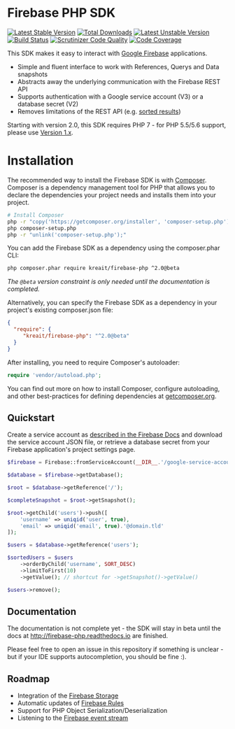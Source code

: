 # Firebase PHP SDK

[![Latest Stable Version](https://poser.pugx.org/kreait/firebase-php/v/stable)](https://packagist.org/packages/kreait/firebase-php)
[![Total Downloads](https://poser.pugx.org/kreait/firebase-php/downloads)](https://packagist.org/packages/kreait/firebase-php)
[![Latest Unstable Version](https://poser.pugx.org/kreait/firebase-php/v/unstable)](https://packagist.org/packages/kreait/firebase-php)
[![Build Status](https://travis-ci.org/kreait/firebase-php.svg?branch=master)](https://travis-ci.org/kreait/firebase-php)
[![Scrutinizer Code Quality](https://scrutinizer-ci.com/g/kreait/firebase-php/badges/quality-score.png?b=master)](https://scrutinizer-ci.com/g/kreait/firebase-php/?branch=master)
[![Code Coverage](https://scrutinizer-ci.com/g/kreait/firebase-php/badges/coverage.png?b=master)](https://scrutinizer-ci.com/g/kreait/firebase-php/?branch=master)

This SDK makes it easy to interact with [Google Firebase](https://firebase.google.com>)
applications.

- Simple and fluent interface to work with References, Querys and Data snapshots
- Abstracts away the underlying communication with the Firebase REST API
- Supports authentication with a Google service account (V3) or a database secret (V2)
- Removes limitations of the REST API (e.g.
  [sorted results](https://firebase.google.com/docs/database/rest/retrieve-data#section-rest-ordered-data))
 
Starting with version 2.0, this SDK requires PHP 7 - for PHP 5.5/5.6 support, please use
[Version 1.x](http://firebase-php.readthedocs.io/en/1.x/).

# Installation

The recommended way to install the Firebase SDK is with [Composer](http://getcomposer.org).
Composer is a dependency management tool for PHP that allows you to declare the dependencies your project needs and
installs them into your project.

```bash
# Install Composer
php -r "copy('https://getcomposer.org/installer', 'composer-setup.php');"
php composer-setup.php
php -r "unlink('composer-setup.php');"
```

You can add the Firebase SDK as a dependency using the composer.phar CLI:

```bash
php composer.phar require kreait/firebase-php ^2.0@beta
```

*The ``@beta`` version constraint is only needed until the documentation is completed.*

Alternatively, you can specify the Firebase SDK as a dependency in your project's existing composer.json file:

```json
{
  "require": {
     "kreait/firebase-php": "^2.0@beta"
  }
}
```

After installing, you need to require Composer's autoloader:

```php
require 'vendor/autoload.php';
```

You can find out more on how to install Composer, configure autoloading, and
other best-practices for defining dependencies at [getcomposer.org](http://getcomposer.org).

## Quickstart

Create a service account as 
[described in the Firebase Docs](https://firebase.google.com/docs/server/setup#add_firebase_to_your_app)
and download the service account JSON file, or retrieve a database secret from your Firebase application's 
project settings page.

```php
$firebase = Firebase::fromServiceAccount(__DIR__.'/google-service-account.json');

$database = $firebase->getDatabase();

$root = $database->getReference('/');

$completeSnapshot = $root->getSnapshot();

$root->getChild('users')->push([
    'username' => uniqid('user', true),
    'email' => uniqid('email', true).'@domain.tld'
]);

$users = $database->getReference('users');

$sortedUsers = $users
    ->orderByChild('username', SORT_DESC)
    ->limitToFirst(10)
    ->getValue(); // shortcut for ->getSnapshot()->getValue()

$users->remove();
```

## Documentation

The documentation is not complete yet - the SDK will stay in beta until the docs at
http://firebase-php.readthedocs.io are finished. 

Please feel free to open an issue in this repository if something is unclear - but
if your IDE supports autocompletion, you should be fine :).

## Roadmap

- Integration of the [Firebase Storage](https://firebase.google.com/docs/storage/)
- Automatic updates of [Firebase Rules](https://firebase.google.com/docs/database/security/) 
- Support for PHP Object Serialization/Deserialization
- Listening to the [Firebase event stream](https://firebase.google.com/docs/reference/rest/database/#section-streaming)
